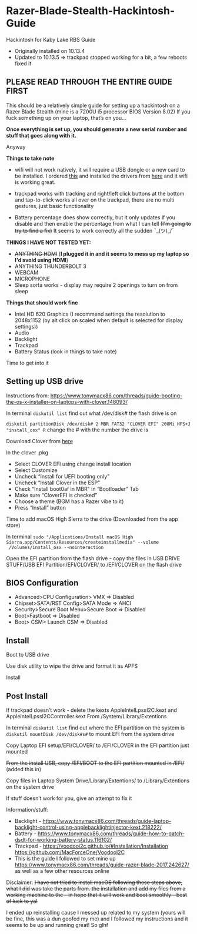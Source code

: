# Razer-Blade-Stealth-Hackintosh-Guide
Hackintosh for Kaby Lake RBS Guide
* Originally installed on 10.13.4
* Updated to 10.13.5 => trackpad stopped working for a bit, a few reboots fixed it

## **PLEASE READ THROUGH THE ENTIRE GUIDE FIRST**

This should be a relatively simple guide for setting up a hackintosh on a Razer Blade Stealth (mine is a 7200U i5 processor BIOS Version 8.02) 
If you fuck something up on your laptop, that’s on you…

**Once everything is set up, you should generate a new serial number and stuff that goes along with it.**

Anyway

**Things to take note**

* wifi will not work natively, it will require a USB dongle or a new card to be installed. I ordered [this](https://www.amazon.com/gp/product/B011T5IF06/ref=oh_aui_detailpage_o00_s00?ie=UTF8&psc=1) and installed the drivers from [here](https://jumpshare.com/v/rUqALv6pmK1IB4SZiVtx) and it wifi is working great.

* trackpad works with tracking and right/left click buttons at the bottom and tap-to-click works all over on the trackpad, there are no multi gestures, just basic functionality 

* Battery percentage does show correctly, but it only updates if you disable and then enable the percentage from what I can tell ~~(I'm going to try to find a fix)~~ It seems to work correctly all the sudden ¯\_(ツ)_/¯

**THINGS I HAVE NOT TESTED YET:**
* ~~ANYTHING HDMI~~ (**I plugged it in and it seems to mess up my laptop so I'd avoid using HDMI**)
* ANYTHING THUNDERBOLT 3 
* WEBCAM
* MICROPHONE
* Sleep sorta works - display may require 2 openings to turn on from sleep

**Things that should work fine**
	
* Intel HD 620 Graphics (I recommend settings the resolution to 2048x1152 (by alt click on scaled when default is selected for display settings))
* Audio
* Backlight
* Trackpad
* Battery Status (look in things to take note)

Time to get into it

## **Setting up USB drive**

Instructions from: https://www.tonymacx86.com/threads/guide-booting-the-os-x-installer-on-laptops-with-clover.148093/

In terminal
`diskutil list` find out what /dev/disk# the flash drive is on

`diskutil partitionDisk /dev/disk# 2 MBR FAT32 "CLOVER EFI" 200Mi HFS+J "install_osx" R` change the # with the number the drive is

Download Clover from [here](https://sourceforge.net/projects/cloverefiboot/)

In the clover .pkg

* Select CLOVER EFI using change install location
* Select Customize
* Uncheck “Install for UEFI booting only”
* Uncheck “Install Clover in the ESP”
* Check “Install boot0af in MBR" in “Bootloader” Tab
* Make sure “CloverEFI is checked”
* Choose a theme (BGM has a Razer vibe to it)
* Press “Install” button


Time to add macOS High Sierra to the drive (Downloaded from the app store)

In terminal
`sudo "/Applications/Install macOS High Sierra.app/Contents/Resources/createinstallmedia" --volume  /Volumes/install_osx --nointeraction`


Open the EFI partition from the flash drive - copy the files in USB DRIVE STUFF/USB EFI Partition/EFI/CLOVER/ to /EFI/CLOVER on the flash drive

## **BIOS Configuration**

* Advanced>CPU Configuration> VMX => Disabled
* Chipset>SATA/RST Config>SATA Mode => AHCI
* Security>Secure Boot Menu>Secure Boot => Disabled
* Boot>Fastboot => Disabled
* Boot> CSM> Launch CSM => Disabled


## **Install**

Boot to USB drive

Use disk utility to wipe the drive and format it as APFS

Install

## **Post Install**

If trackpad doesn’t work - delete the kexts
	AppleIntelLpssI2C.kext and AppleIntelLpssI2CController.kext
From /System/Library/Extentions

In terminal
`diskutil list` find out where the EFI partition on the system is
`diskutil mountDisk /dev/disk#s#` to mount EFI from the system drive

Copy Laptop EFI setup/EFI/CLOVER/ to /EFI/CLOVER in the EFI partition just mounted

~~From the install USB, copy /EFI/BOOT to the EFI partition mounted in /EFI/~~ (added this in)

Copy files in Laptop System Drive/Library/Extentions/ to /Library/Extentions on the system drive


If stuff doesn’t work for you, give an attempt to fix it

Information/stuff: 

* Backlight - https://www.tonymacx86.com/threads/guide-laptop-backlight-control-using-applebacklightinjector-kext.218222/
* Battery - https://www.tonymacx86.com/threads/guide-how-to-patch-dsdt-for-working-battery-status.116102/
* Trackpad - https://voodooi2c.github.io/#Installation/Installation https://github.com/MacForceOne/VoodooI2C	
* This is the guide I followed to set mine up https://www.tonymacx86.com/threads/guide-razer-blade-2017.242627/ as well as a few other resources online

Disclaimer:
~~I have not tried to install macOS following these steps above, what I did was take the parts from. the installation and add my files from a working machine to the - in hope that it will work and boot smoothly - best of luck to ya!~~

I ended up reinstalling cause I messed up related to my system (yours will be fine, this was a dun goofed my me) and I followed my instructions and it seems to be up and running great! So glhf
